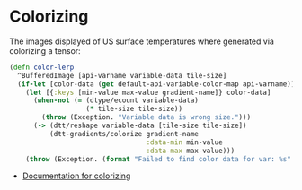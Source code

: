 # Colorizing


The images displayed of US surface temperatures where generated via colorizing
a tensor:

```clojure
(defn color-lerp
  ^BufferedImage [api-varname variable-data tile-size]
  (if-let [color-data (get default-api-variable-color-map api-varname)]
    (let [{:keys [min-value max-value gradient-name]} color-data]
      (when-not (= (dtype/ecount variable-data)
                   (* tile-size tile-size))
        (throw (Exception. "Variable data is wrong size.")))
      (-> (dtt/reshape variable-data [tile-size tile-size])
          (dtt-gradients/colorize gradient-name
                                  :data-min min-value
                                  :data-max max-value)))
    (throw (Exception. (format "Failed to find color data for var: %s" api-varname)))))
```


* [Documentation for colorizing](../src/tech/v2/tensor/color_gradients.clj#L34)
